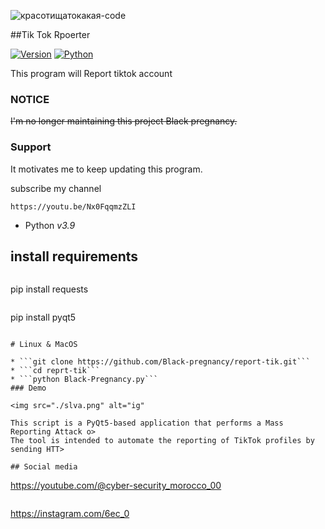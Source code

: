 ![красотищатокакая-code](https://user-images.githubusercontent.com/88341460/189535591-84f204da-08af-4989-821f-e6608902a4a1.gif)

##Tik Tok Rpoerter 

[![Version](https://img.shields.io/badge/Version-3.1.0-green)]()
[![Python](https://img.shields.io/badge/Python-v3.9-yellow)]()

This program will Report tiktok account 

### NOTICE

~~I'm no longer maintaining this project Black pregnancy.~~

### Support
                                                                              
It motivates me to keep updating this program.

subscribe my channel

```                                                                 
https://youtu.be/Nx0FqqmzZLI
```                                                                              

- Python _v3.9_

## install requirements 
```
```
pip install requests
```
```
pip install pyqt5
```

# Linux & MacOS

* ```git clone https://github.com/Black-pregnancy/report-tik.git```
* ```cd reprt-tik```
* ```python Black-Pregnancy.py```
### Demo

<img src="./slva.png" alt="ig"

This script is a PyQt5-based application that performs a Mass Reporting Attack o>
The tool is intended to automate the reporting of TikTok profiles by sending HTT>

## Social media

```
https://youtube.com/@cyber-security_morocco_00

```

```
https://instagram.com/6ec_0
```
